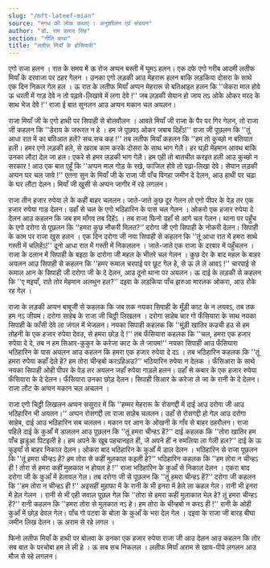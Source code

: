 ```yaml
---
slug: "/mft-lateef-mian"
source: "मगध की लोक कथाएं : अनुशाीलन एवं संचयन"
author: "डॉ. राम प्रसाद सिंह"
section: "नीति कथा"
title: "लतीफ मियाँ के होसियारी"
---
```

एगो राजा हलन । रात के समय में ऊ रोज अप्पन बस्ती में घूमऽ हलन। एक दफे एगो गरीब आदमी लतीफ मियाँ के दरवाजा पर ठहर गेलन । उनका एगो लड़की आउ मेहरारू हलन बाकि लड़किया दोसरा के साथे एक दिन निकल गेल हल । ऊ रात के लतीफ मियाँ अप्पन मेहरारू से बतिआइत हलन कि ''जेकरा माल होवे ऊ धरती में गाड़ देवे न तो पढ़ावे-लिखावे में लगा देवे !'' जब लड़की सेयान हो जाय तऽ ओके ओकर मरद के साथ भेज देवे !'' राजा ई बात सुनलन आउ अप्पन मकान चल अयलन। 

राजा मियाँ जी के एगो हाथी पर सिपाही से बोलवौलन । आवते मियाँ जी राजा के पैर पर गिर गेलन, तो राजा जी कहलन कि ''डेराय के जरूरत न हे । हम जे पूछवऽ ओकर जबाब दिहँऽ!'' राजा जी पूछलन कि ''तूं आधा रात में का बतिआत हलें? सच.सच कह !'' तब लतीफ मियाँ कहलन कि ''हम तो कुच्छो न बतियात हली। हमर एगो लड़की हले, से खराब काम करके दोसरा के साथ भाग गेलै। हर घड़ी मेहमान आवथ बाकि उनका लौटा देल जा हल। एकरे से हमर लड़की भाग गेलै। हम एही तो बातचीत करइत हली आउ कुच्छो न सरकार ! आउ एक बात एहूँ कि ''अप्पन माल गोड़ के रखे, फाजिल होवे तो पढ़ा-लिखा देवे। सेयान लड़की अप्पन घर चल जावे !'' एतना सुन के मियाँ जी के राजा जी पाँच विगहा जमीन दे देलन, आउ हाथी पर चढ़ा के घर लौटा देलन। मियाँ जी खुसी से अप्पन जागीर में रहे लगलन।
 
राजा तीन हजार रुपेया ले के कहीं बाहर चललन। जाते-जाते कुछ दूर गेलन तो एगो पीपर के पेड़ तर एक हजार रुपेया गाड़ देलन। उहाँ से चल के एगो भठिहारिन के पास चल गेलन । ओकरो एक हजार रुपेया दे देलन आउ कहलन कि जब हम माँगव तब दिहेंऽ । तब राजा फिनो उहाँ से आगे चल गेलन। थाना पर पहुँच के एगो दरोगा से पूछलन कि ''हमरा कुछ नौकरी मिलत?'’ दरोगा जी एगो सिपाही के नोकरी देलन। सिपाही के काम पर राजा खुस हलन । एक दिन दरोगा जी नया सिपाही से कहलन कि ''तूं आधा रात में हमरा साथे गस्ती में चलिहेंऽ!'' दूनो आधा रात में गस्ती में निकललन । जाते-जाते एक राजा के दरबार में पहुँचलन । राजा के दलान में सिपाही के बइठा के दारोगा जी महल के भीतरे चल गेलन । कुछ देर के बाद महल के बाहर अयलन आउ सिपाही से कहलन कि ''हमर रूमाल चरपाई पर छूट गेल हे, से ऊ ले ले आवऽ !'' चारपाई से रूमाल आन के सिपाही जी दरोगा जी के दे देलन, आउ दूनो थाना पर अयलन। ऊ दाई के लड़की से कहलन कि ''ए मइयाँ, राते तोर मेहमान अलथुन हल?'’ दइवा के लड़किया पाँच झरुआ मारलक ओकरा, आउ रोके रह गेल । 

राजा के लड़की अप्पन बाबूजी से कहलक कि जब तक नयका सिपाही के मूँड़ी काट के न लयवऽ, तब तक हम नऽ जीयम। दरोगा साहेब के राजा जी चिट्ठी लिखलन । दरोगा साहेब चार गो फँसियारा के साथ नयका सिपाही के फाँसी देवे ला जंगल में भेजलन। नयका सिपाही कहलक कि ''मूंड़ी खातिर कउची हउ से हम तोहनी के एक हजार रुपेया देवउ, से हमरा छोड़ दे !'' तब फँसियारा कहलक कि ''चल, हमरा एक हजार रुपेया दे दे, तब न हम सिआर-कुकुर के करेजा काट के ले जायम!'' नयका सिपाही आउ फँसियारा भठिहारिन के पास अयलन आउ कहलन कि हमरा एक हजार रुपेया दे दऽ । तब भठिहारिन कहलक कि ''तूं हमरा रुपेया कहाँ देले हें? हम तोरा चीन्हबो करऽहिअउ?'’ भठियारिन रुपेया न देलक । फँसिआरा के साथे नयका सिपाही ओही पीपर के पेड़ तर अयलन जहाँ रुपेया गाड़ले हलन। उहाँ से कबार के एक हजार रुपेया फँसियारा के दे देलन। फँसियारा उनका छोड़ देलन। सिपाही सिआर के करेजा ले जा के रानी के दे देलन। राजा लौट के अप्पन मकान चल अचलन । 

राजा एगो चिट्ठी लिखलन अप्पन ससुरार में कि ''हम्मर मेहरारू के रोसगद्दी में दाई आउ दरोगा जी आउ भठिहारिन भी अयतन।'' अप्पन रोसगद्दी ला राजा साहेब चललन। उहाँ से रोसगद्दी हो गेल आउ दरोगा साहेब, दाई आउ भठिहारिन सब चललन। मकान पर आन के ओखनी के गाँव से बाहर ठहरौलन। राजा पहिले दाई के कुआँ में डाललन आउ पूछलन कि ''तूं हमरा चीन्हऽ हें?'' दाई कहलक कि ''तोरा खातिर हम पाँच झडुआ पिटइली हे। हम अपने के खूब पहचानइत ही, जे अपने हीं न रुमलिया ला गेली हल?'’ दाई के ऊ कुइयाँ से बाहर निकाल देलन। ओकरा बाद भठिहारिन के कुआँ में डाल देलन । भठिहारिन से राजा पूछलन कि ''तूं हमरा चीन्हऽ हें? हम तोरा से कहीं मुलकात कइली हे?'’ भठिहारिन कहलक कि ''हम तोरा न चीन्हऽ ही ! तोरा से हमरा कहीं मुलकात न होयल हे !'' राजा भठिहारिन के कुआँ से निकाल देलन । एकरा बाद दरोगा जी के कुआँ में हेलावल गेल। तब दरोगा जी से पूछलन कि ''तूं हमरा चीन्हऽ हें?'’ दरोगा जी कहलन कि ''हम तोरा न चीन्हऽ ही !'' अइसहीं मुहाफा में के रानी के भी इनरा में हेले ला कहल गेल। रानी भी इनरा में हेल गेलन । रानी से भी एही सवाल पूछल गेल कि ''तोरा से हमरा कहीं मुलाकात भेल हे? तूं हमरा चीन्हऽ हें?'’ रानी कहलन कि ''हमरा तोरा से मुलकात नऽ हे। हम तोरा के चीन्हबो न करऽ ही !'' रानी के ओही कुआँ में छोड़ देवल गेल। पाँच गो पटवा के बोला के कुआँ के भरा देल गेल । दइवा के राजा जी बारह बीघा जमीन लिख देलन। ऊ अराम से रहे लगल । 

फिनो लतीफ मियाँ के हाथी पर बोलवा के उनका एक हजार रुपेया राजा जी आउ देलन आउ कहलन कि तोर सब बात के परचोबा हम ले ली हे । ऊ सब सच निकलल । लतीफ मियाँ अराम से खाय-पीये लगलन आउ मौज से रहे लगलन।